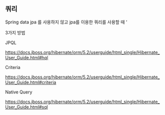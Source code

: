 ## 쿼리

Spring data jpa 를 사용하지 않고 jpa를 이용한 쿼리를 사용할 때 ‘

3가지 방법

JPQL

https://docs.jboss.org/hibernate/orm/5.2/userguide/html_single/Hibernate_User_Guide.html#hql

Criteria

https://docs.jboss.org/hibernate/orm/5.2/userguide/html_single/Hibernate_User_Guide.html#criteria

Native Query

https://docs.jboss.org/hibernate/orm/5.2/userguide/html_single/Hibernate_User_Guide.html#sql
